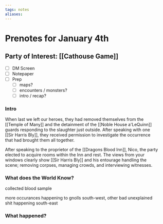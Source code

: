 ```yaml
---
tags: notes
aliases:
---
```


# Prenotes for January 4th
## Party of Interest: [[Cathouse Game]]
- [ ] DM Screen
- [ ] Notepaper
- [ ] Prep
	- [ ] maps?
	- [ ] encounters / monsters?
	- [ ] intro / recap?

### Intro

When last we left our heroes, they had removed themselves from the [[Temple of Many]] and the detainment of the [[Noble House a'LeQuinn]] guards responding to the slaughter just outside. After speaking with one [[Sir Harris Bly]], they received permission to investigate the occurrence that had brought them all together.

After speaking to the proprietor of the [[Dragons Blood Inn]], Nico, the party elected to acquire rooms within the Inn and rest. The views from your windows clearly show [[Sir Harris Bly]] and his entourage handling the scene; removing corpses, managing crowds, and interviewing witnesses.



### What does the World Know?

collected blood sample

more occurances happening to gnolls south-west, other bad unexplained shit happening south-east

### What happened?

